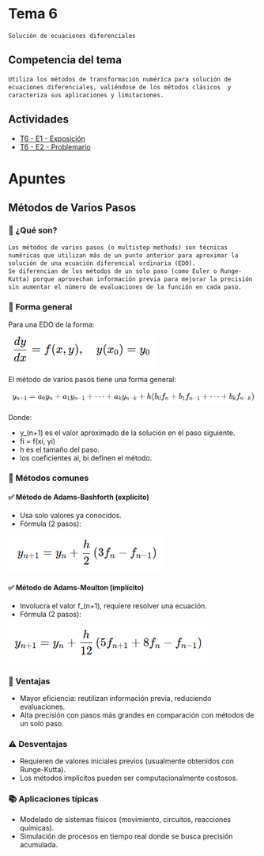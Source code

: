 # Tema 6
    Solución de ecuaciones diferenciales

## Competencia del tema
    Utiliza los métodos de transformación numérica para solución de ecuaciones diferenciales, valiéndose de los métodos clásicos  y caracteriza sus aplicaciones y limitaciones.

## Actividades
- [T6 - E1 - Exposición](./Evidencia%201/)
- [T6 - E2 - Problemario]()

# Apuntes

## Métodos de Varios Pasos

### 📌 ¿Qué son?

    Los métodos de varios pasos (o multistep methods) son técnicas numéricas que utilizan más de un punto anterior para aproximar la solución de una ecuación diferencial ordinaria (EDO).
    Se diferencian de los métodos de un solo paso (como Euler o Runge-Kutta) porque aprovechan información previa para mejorar la precisión sin aumentar el número de evaluaciones de la función en cada paso.

### 📐 Forma general
Para una EDO de la forma:

![alt text](image.png)

El método de varios pasos tiene una forma general:

![alt text](image-1.png)

Donde:

- y_(n+1) es el valor aproximado de la solución en el paso siguiente.
- fi = f(xi, yi)
- h es el tamaño del paso.
- los coeficientes ai, bi definen el método.


### 🔢 Métodos comunes

#### ✅ Método de Adams-Bashforth (explícito)
- Usa solo valores ya conocidos.
- Fórmula (2 pasos):

![alt text](image-2.png)

#### ✅ Método de Adams-Moulton (implícito)
- Involucra el valor f_(n+1), requiere resolver una ecuación.
- Fórmula (2 pasos):

![alt text](image-3.png)

### 🧠 Ventajas
- Mayor eficiencia: reutilizan información previa, reduciendo evaluaciones.
- Alta precisión con pasos más grandes en comparación con métodos de un solo paso.

### ⚠️ Desventajas
- Requieren de valores iniciales previos (usualmente obtenidos con Runge-Kutta).
- Los métodos implícitos pueden ser computacionalmente costosos.

### 📚 Aplicaciones típicas
- Modelado de sistemas físicos (movimiento, circuitos, reacciones químicas).
- Simulación de procesos en tiempo real donde se busca precisión acumulada.